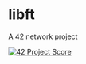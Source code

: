# libft
A 42 network project

[![42 Project Score](https://42-project-badge.glitch.me/users/jcourtem/project/libft)](https://github.com/ricardoreves/42-project-badge)
